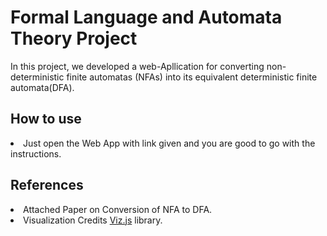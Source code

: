 # Formal Language and Automata Theory Project

In this project, we developed a web-Apllication for converting non-deterministic finite automatas (NFAs) into its equivalent deterministic finite automata(DFA).

## How to use

<li>Just open the Web App with link given and you are good to go with the instructions.

<br>

## References

<li>Attached Paper on Conversion of NFA to DFA.
<li>
          Visualization Credits
          <a href="https://github.com/mdaines/viz.js" target="_blank">Viz.js</a>
          library.
        </li>
